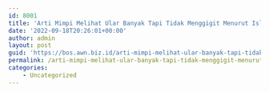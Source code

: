 ```yaml
---
id: 8001
title: 'Arti Mimpi Melihat Ular Banyak Tapi Tidak Menggigit Menurut Islam'
date: '2022-09-18T20:26:01+00:00'
author: admin
layout: post
guid: 'https://bos.awn.biz.id/arti-mimpi-melihat-ular-banyak-tapi-tidak-menggigit-menurut-islam/'
permalink: /arti-mimpi-melihat-ular-banyak-tapi-tidak-menggigit-menurut-islam/
categories:
    - Uncategorized
---
```


